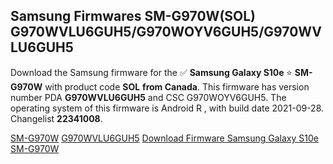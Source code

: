 <h2>Samsung Firmwares SM-G970W(SOL) G970WVLU6GUH5/G970WOYV6GUH5/G970WVLU6GUH5</h2>
Download the Samsung firmware for the ✅ <strong>Samsung Galaxy S10e </strong> ⭐ <strong>SM-G970W</strong> with product code <strong>SOL</strong> <strong> from Canada</strong>. This firmware has version number PDA <strong>G970WVLU6GUH5</strong> and CSC G970WOYV6GUH5. The operating system of this firmware is Android R , with build date 2021-09-28. Changelist <strong>22341008</strong>.


[SM-G970W](https://samfirm.shop/samsung/model/SM-G970W)
[G970WVLU6GUH5](https://samfirm.shop/samsung/pda/G970WVLU6GUH5)
[Download Firmware Samsung Galaxy S10e SM-G970W](https://samfirm.shop/samsung/firmware/460618)
